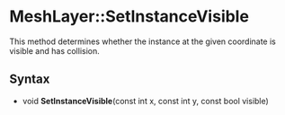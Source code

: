 # MeshLayer::SetInstanceVisible

This method determines whether the instance at the given coordinate is visible and has collision.

## Syntax

- void **SetInstanceVisible**(const int x, const int y, const bool visible)

